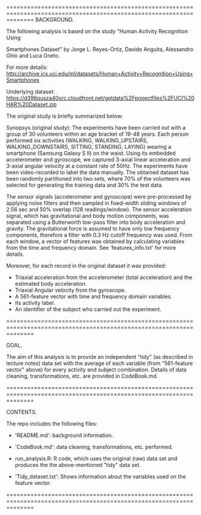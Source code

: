 ====================================================================================================================
BACKGROUND.

The following analysis is based on the study "Human Activity Recognition Using 

Smartphones Dataset" by Jorge L. Reyes-Ortiz, Davide Anguita, Alessandro Ghio and Luca Oneto.

For more details: http://archive.ics.uci.edu/ml/datasets/Human+Activity+Recognition+Using+Smartphones

Underlying dataset: https://d396qusza40orc.cloudfront.net/getdata%2Fprojectfiles%2FUCI%20HAR%20Dataset.zip

The original study is briefly summarized below:

Synopsys (original study): The experiments have been carried out with a group of 30 volunteers within an age bracket of 19-48 years. Each person performed six activities (WALKING, WALKING_UPSTAIRS, WALKING_DOWNSTAIRS, SITTING, STANDING, LAYING) wearing a smartphone (Samsung Galaxy S II) on the waist. Using its embedded accelerometer and gyroscope, we captured 3-axial linear acceleration and 3-axial angular velocity at a constant rate of 50Hz. The experiments have been video-recorded to label the data manually. The obtained dataset has been randomly partitioned into two sets, where 70% of the volunteers was selected for generating the training data and 30% the test data. 

The sensor signals (accelerometer and gyroscope) were pre-processed by applying noise filters and then sampled in fixed-width sliding windows of 2.56 sec and 50% overlap (128 readings/window). The sensor acceleration signal, which has gravitational and body motion components, was separated using a Butterworth low-pass filter into body acceleration and gravity. The gravitational force is assumed to have only low frequency components, therefore a filter with 0.3 Hz cutoff frequency was used. From each window, a vector of features was obtained by calculating variables from the time and frequency domain. See 'features_info.txt' for more details. 

Moreover, for each record in the original dataset it was provided:

- Triaxial acceleration from the accelerometer (total acceleration) and the estimated body acceleration.
- Triaxial Angular velocity from the gyroscope. 
- A 561-feature vector with time and frequency domain variables. 
- Its activity label. 
- An identifier of the subject who carried out the experiment.

====================================================================================================================

GOAL.

The aim of this analysis is to provide an independent "tidy" (as described in lecture notes) 
data set with the average of each variable (from "561-feature vector" above) for every 
activity and subject combination. Details of data cleaning, transformations, etc. are provided
in CodeBook.md.

====================================================================================================================

CONTENTS. 

The repo includes the following files:

- 'README.md': background information.

- 'CodeBook.md': data cleaning, transformations, etc. performed.

- run_analysis.R: R code, which uses the original (raw) data set and produces the the above-mentioned "tidy" data set.

- 'Tidy_dataset.txt': Shows information about the variables used on the feature vector.

====================================================================================================================

